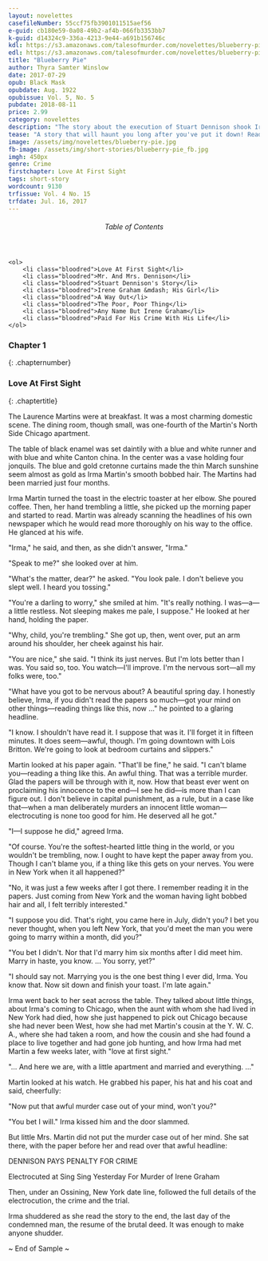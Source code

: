 ```yaml
---
layout: novelettes 
casefileNumber: 55ccf75fb3901011515aef56
e-guid: cb180e59-0a08-49b2-af4b-066fb3353bb7
k-guid: d14324c9-336a-4213-9e44-a691b156746c
kdl: https://s3.amazonaws.com/talesofmurder.com/novelettes/blueberry-pie.mobi
edl: https://s3.amazonaws.com/talesofmurder.com/novelettes/blueberry-pie.epub
title: "Blueberry Pie"
author: Thyra Samter Winslow
date: 2017-07-29
opub: Black Mask
opubdate: Aug. 1922
opubissue: Vol. 5, No. 5
pubdate: 2018-08-11
price: 2.99
category: novelettes 
description: "The story about the execution of Stuart Dennison shook Irma as she recalled her old life back in New York. Before she was Irma Martin. When she was Mrs. Stuart Dennison."
tease: "A story that will haunt you long after you've put it down! Read this thriller today ... if you dare!"
image: /assets/img/novelettes/blueberry-pie.jpg
fb-image: /assets/img/short-stories/blueberry-pie_fb.jpg
imgh: 450px
genre: Crime
firstchapter: Love At First Sight
tags: short-story
wordcount: 9130
trfissue: Vol. 4 No. 15
trfdate: Jul. 16, 2017
---
```


<div class="toc">
	<header>
		<h6>Table of Contents</h6>
	</header>
	
	<ol>
		<li class="bloodred">Love At First Sight</li>
		<li class="bloodred">Mr. And Mrs. Dennison</li>
		<li class="bloodred">Stuart Dennison's Story</li>
		<li class="bloodred">Irene Graham &mdash; His Girl</li>
		<li class="bloodred">A Way Out</li>
		<li class="bloodred">The Poor, Poor Thing</li>
		<li class="bloodred">Any Name But Irene Graham</li>
		<li class="bloodred">Paid For His Crime With His Life</li>
	</ol>
</div> <!-- table-of-contents -->

### Chapter 1
{: .chapternumber}

### Love At First Sight
{: .chaptertitle}

The Laurence Martins were at breakfast. It was a most charming domestic scene. The dining room, though small, was one-fourth of the Martin&#39;s North Side Chicago apartment.

The table of black enamel was set daintily with a blue and white runner and with blue and white Canton china. In the center was a vase holding four jonquils. The blue and gold cretonne curtains made the thin March sunshine seem almost as gold as Irma Martin&#39;s smooth bobbed hair. The Martins had been married just four months.

Irma Martin turned the toast in the electric toaster at her elbow. She poured coffee. Then, her hand trembling a little, she picked up the morning paper and started to read. Martin was already scanning the headlines of his own newspaper which he would read more thoroughly on his way to the office. He glanced at his wife.

&quot;Irma,&quot; he said, and then, as she didn&#39;t answer, &quot;Irma.&quot;

&quot;Speak to me?&quot; she looked over at him.

&quot;What&#39;s the matter, dear?&quot; he asked. &quot;You look pale. I don&#39;t believe you slept well. I heard you tossing.&quot;

&quot;You&#39;re a darling to worry,&quot; she smiled at him. &quot;It&#39;s really nothing. I was—a—a little restless. Not sleeping makes me pale, I suppose.&quot; He looked at her hand, holding the paper.

&quot;Why, child, you&#39;re trembling.&quot; She got up, then, went over, put an arm around his shoulder, her cheek against his hair.

&quot;You are nice,&quot; she said. &quot;I think its just nerves. But I&#39;m lots better than I was. You said so, too. You watch—I&#39;ll improve. I&#39;m the nervous sort—all my folks were, too.&quot;

&quot;What have you got to be nervous about? A beautiful spring day. I honestly believe, Irma, if you didn&#39;t read the papers so much—got your mind on other things—reading things like this, now …&quot; he pointed to a glaring headline.

&quot;I know. I shouldn&#39;t have read it. I suppose that was it. I&#39;ll forget it in fifteen minutes. It does seem—awful, though. I&#39;m going downtown with Lois Britton. We&#39;re going to look at bedroom curtains and slippers.&quot;

Martin looked at his paper again. &quot;That&#39;ll be fine,&quot; he said. &quot;I can&#39;t blame you—reading a thing like this. An awful thing. That was a terrible murder. Glad the papers will be through with it, now. How that beast ever went on proclaiming his innocence to the end—I see he did—is more than I can figure out. I don&#39;t believe in capital punishment, as a rule, but in a case like that—when a man deliberately murders an innocent little woman—electrocuting is none too good for him. He deserved all he got.&quot;

&quot;I—I suppose he did,&quot; agreed Irma.

&quot;Of course. You&#39;re the softest-hearted little thing in the world, or you wouldn&#39;t be trembling, now. I ought to have kept the paper away from you. Though I can&#39;t blame you, if a thing like this gets on your nerves. You were in New York when it all happened?&quot;

&quot;No, it was just a few weeks after I got there. I remember reading it in the papers. Just coming from New York and the woman having light bobbed hair and all, I felt terribly interested.&quot;

&quot;I suppose you did. That&#39;s right, you came here in July, didn&#39;t you? I bet you never thought, when you left New York, that you&#39;d meet the man you were going to marry within a month, did you?&quot;

&quot;You bet I didn&#39;t. Nor that I&#39;d marry him six months after I did meet him. Marry in haste, you know. … You sorry, yet?&quot;

&quot;I should say not. Marrying you is the one best thing I ever did, Irma. You know that. Now sit down and finish your toast. I&#39;m late again.&quot;

Irma went back to her seat across the table. They talked about little things, about Irma&#39;s coming to Chicago, when the aunt with whom she had lived in New York had died, how she just happened to pick out Chicago because she had never been West, how she had met Martin&#39;s cousin at the Y. W. C. A., where she had taken a room, and how the cousin and she had found a place to live together and had gone job hunting, and how Irma had met Martin a few weeks later, with &quot;love at first sight.&quot;

&quot;… And here we are, with a little apartment and married and everything. …&quot;

Martin looked at his watch. He grabbed his paper, his hat and his coat and said, cheerfully:

&quot;Now put that awful murder case out of your mind, won&#39;t you?&quot;

&quot;You bet I will.&quot; Irma kissed him and the door slammed.

But little Mrs. Martin did not put the murder case out of her mind. She sat there, with the paper before her and read over that awful headline:

DENNISON PAYS PENALTY FOR CRIME

Electrocuted at Sing Sing Yesterday For Murder of Irene Graham

Then, under an Ossining, New York date line, followed the full details of the electrocution, the crime and the trial.

Irma shuddered as she read the story to the end, the last day of the condemned man, the resume of the brutal deed. It was enough to make anyone shudder.

<p id="theend">~ End of Sample ~</p>

